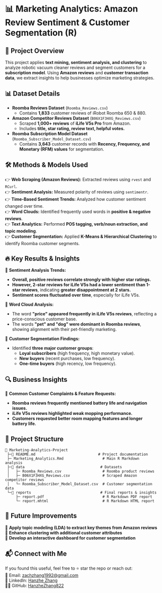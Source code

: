 # 📊 Marketing Analytics: Amazon Review Sentiment & Customer Segmentation (R)

## 🚀 Project Overview  
This project applies **text mining, sentiment analysis, and clustering** to analyze robotic vacuum cleaner reviews and segment customers for a **subscription model**. Using **Amazon reviews** and **customer transaction data**, we extract insights to help businesses optimize marketing strategies.

## 📊 Dataset Details  
- **Roomba Reviews Dataset** (`Roomba_Reviews.csv`)  
  - Contains **1,833** customer reviews of iRobot Roomba 650 & 880.  
- **Amazon Competitor Reviews Dataset** (`B06X1F3HXG_Reviews.csv`)  
  - Scraped **1,000+ reviews** of **iLife V5s Pro** from Amazon.  
  - Includes **title, star rating, review text, helpful votes.**  
- **Roomba Subscription Model Dataset** (`Roomba_Subscriber_Model_Dataset.csv`)  
  - Contains **3,643** customer records with **Recency, Frequency, and Monetary (RFM) values** for segmentation.

## 🛠️ Methods & Models Used  
👉 **Web Scraping (Amazon Reviews):** Extracted reviews using `rvest` and `RCurl`.  
👉 **Sentiment Analysis:** Measured polarity of reviews using `sentimentr`.  
👉 **Time-Based Sentiment Trends:** Analyzed how customer sentiment changed over time.  
👉 **Word Clouds:** Identified frequently used words in **positive & negative reviews**.  
👉 **Text Analytics:** Performed **POS tagging, verb/noun extraction, and topic modeling**.  
👉 **Customer Segmentation:** Applied **K-Means & Hierarchical Clustering** to identify Roomba customer segments.  

## 🔥 Key Results & Insights  
📌 **Sentiment Analysis Trends:**
- **Overall, positive reviews correlate strongly with higher star ratings.**
- **However, 2-star reviews for iLife V5s had a lower sentiment than 1-star reviews**, indicating **greater disappointment at 2 stars.**
- **Sentiment scores fluctuated over time**, especially for iLife V5s.

📌 **Word Cloud Analysis:**
- The word **"price" appeared frequently in iLife V5s reviews**, reflecting a price-conscious customer base.
- The words **"pet" and "dog" were dominant in Roomba reviews**, showing alignment with their pet-friendly marketing.

📌 **Customer Segmentation Findings:**
- Identified **three major customer groups**:
  - **Loyal subscribers** (high frequency, high monetary value).
  - **New buyers** (recent purchases, low frequency).
  - **One-time buyers** (high recency, low frequency).

## 🔍 Business Insights  
📌 **Common Customer Complaints & Feature Requests:**
- **Roomba reviews frequently mentioned battery life and navigation issues.**
- **iLife V5s reviews highlighted weak mopping performance.**
- **Customers requested better room mapping features and longer battery life.**

## 📂 Project Structure  
```
📂 Marketing-Analytics-Project  
 ├─📝 README.md                             # Project documentation  
 ├─ Marketing_Analytics.Rmd                  # Main R Markdown analysis   
 ├─📂 data                                   # Datasets  
 │   ├─ Roomba_Reviews.csv                   # Roomba product reviews  
 │   ├─ B06X1F3HXG_Reviews.csv               # Scraped Amazon competitor reviews  
 │   └─ Roomba_Subscriber_Model_Dataset.csv  # Customer segmentation data   
 └─📂 reports                                # Final reports & insights
     ├─ report.pdf                           # R Markdown PDF report
     └─ report.mhtml                         # R Markdown HTML report
```

## 📌 Future Improvements  
🚀 **Apply topic modeling (LDA) to extract key themes from Amazon reviews**  
🚀 **Enhance clustering with additional customer attributes**  
🚀 **Develop an interactive dashboard for customer segmentation**  

## 📬 Connect with Me  
If you found this useful, feel free to ⭐ star the repo or reach out:  
📧 Email: zachzhang1992@gmail.com  
💼 LinkedIn: [Hanzhe Zhang](https://www.linkedin.com/in/hanzhezhang)  
👨‍💻 GitHub: [HanzheZhang822](https://hanzhezhang822.github.io)  
